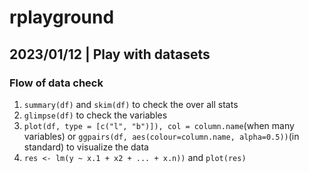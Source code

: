 
# rplayground

<!-- badges: start -->
<!-- badges: end -->

## 2023/01/12 | Play with datasets
### Flow of data check
1. `summary(df)` and `skim(df)` to check the over all stats
1. `glimpse(df)` to check the variables
1. `plot(df, type = [c("l", "b")]), col = column.name`(when many variables) or `ggpairs(df, aes(colour=column.name, alpha=0.5))`(in standard) to visualize the data
1. `res <- lm(y ~ x.1 + x2 + ... + x.n))` and `plot(res)`